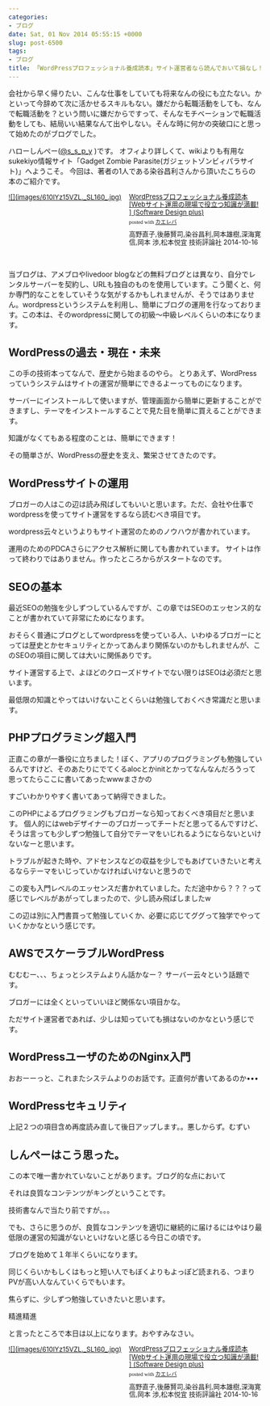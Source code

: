 ```yaml
---
categories:
- ブログ
date: Sat, 01 Nov 2014 05:55:15 +0000
slug: post-6500
tags:
- ブログ
title: 「WordPressプロフェッショナル養成読本」サイト運営者なら読んでおいて損なし！！
---
```


会社から早く帰りたい、こんな仕事をしていても将来なんの役にも立たない。かといって今辞めて次に活かせるスキルもない。嫌だから転職活動をしても、なんで転職活動を？という問いに嫌だからですって、そんなモチベーションで転職活動をしても、結局いい結果なんて出やしない。そんな時に何かの突破口にと思って始めたのがブログでした。<!--more--><!--more-->


ハローしんぺー(<a href="https://twitter.com/s_s_p_y" target="_blank">@s_s_p_y</a> )です。
オフィより詳しくて、wikiよりも有用なsukekiyo情報サイト「Gadget Zombie Parasite(ガジェットゾンビィパラサイト)」へようこそ。
今回は、著者の1人である染谷昌利さんから頂いたこちらの本のご紹介です。

<div class="kaerebalink-box" style="text-align:left;padding-bottom:20px;font-size:small;/zoom: 1;overflow: hidden;"><div class="kaerebalink-image" style="float:left;margin:0 15px 10px 0;"><a href="http://www.amazon.co.jp/exec/obidos/ASIN/4774167878/warawareotoko-22/ref=nosim/" rel="nofollow" target="_blank">![](images/610lYz15VZL._SL160_.jpg)</a></div><div class="kaerebalink-info" style="line-height:120%;/zoom: 1;overflow: hidden;"><div class="kaerebalink-name" style="margin-bottom:10px;line-height:120%"><a href="http://www.amazon.co.jp/exec/obidos/ASIN/4774167878/warawareotoko-22/ref=nosim/" rel="nofollow" target="_blank">WordPressプロフェッショナル養成読本 [Webサイト運用の現場で役立つ知識が満載! ] (Software Design plus)</a><div class="kaerebalink-powered-date" style="font-size:8pt;margin-top:5px;font-family:verdana;line-height:120%">posted with <a href="http://kaereba.com" rel="nofollow" target="_blank">カエレバ</a></div></div><div class="kaerebalink-detail" style="margin-bottom:5px;">高野直子,後藤賢司,染谷昌利,岡本雄樹,深海寛信,岡本 渉,松本悦宜 技術評論社 2014-10-16    </div><div class="kaerebalink-link1" style="margin-top:10px;"></div></div><div class="booklink-footer" style="clear: left"></div></div>

当ブログは、アメブロやlivedoor blogなどの無料ブログとは異なり、自分でレンタルサーバーを契約し、URLも独自のものを使用しています。こう聞くと、何か専門的なことをしていそうな気がするかもしれませんが、そうではありません。wordpressというシステムを利用し、簡単にブログの運用を行なっております。この本は、そのwordpressに関しての初級〜中級レベルくらいの本になります。



<!--TOC-->


<h2>WordPressの過去・現在・未来</h2>

この手の技術本ってなんで、歴史から始まるのやら。
とりあえず、WordPressっていうシステムはサイトの運営が簡単にできるよーってものになります。

サーバーにインストールして使いますが、管理画面から簡単に更新することができますし、テーマをインストールすることで見た目を簡単に買えることができます。

知識がなくてもある程度のことは、簡単にできます！

その簡単さが、WordPressの歴史を支え、繁栄させてきたのです。


<h2>WordPressサイトの運用</h2>

ブロガーの人はこの辺は読み飛ばしてもいいと思います。ただ、会社や仕事でwordpressを使ってサイト運営をするなら読むべき項目です。

wordpress云々というよりもサイト運営のためのノウハウが書かれています。

運用のためのPDCAさらにアクセス解析に関しても書かれています。
サイトは作って終わりではありません。作ったところからがスタートなのです。



<h2>SEOの基本</h2>

最近SEOの勉強を少しずつしているんですが、この章ではSEOのエッセンス的なことが書かれていて非常にためになります。

おそらく普通にブログとしてwordpressを使っている人、いわゆるブロガーにとっては歴史とかセキュリティとかってあんまり関係ないのかもしれませんが、このSEOの項目に関しては大いに関係ありです。

サイト運営する上で、よほどのクローズドサイトでない限りはSEOは必須だと思います。

最低限の知識とやってはいけないことくらいは勉強しておくべき常識だと思います。



<h2>PHPプログラミング超入門</h2>

正直この章が一番役に立ちました！ぼく、アプリのプログラミングも勉強しているんですけど、そのあたりにでてくるalocとかinitとかってなんなんだろうって思ってたらここに書いてあったwwwまさかの

すごいわかりやすく書いてあって納得できました。

このPHPによるプログラミングもブロガーなら知っておくべき項目だと思います。
個人的にはwebデザイナーのブロガーってチートだと思ってるんですけど、そうは言っても少しずつ勉強して自分でテーマをいじれるようにならないといけないなーと思います。

トラブルが起きた時や、アドセンスなどの収益を少しでもあげていきたいと考えるならテーマをいじっていかなければいけないと思うので

この変も入門レベルのエッセンスだ書かれていました。ただ途中から？？？って感じでレベルがあがってしまったので、少し読み飛ばしましたw

この辺は別に入門書買って勉強していくか、必要に応じてググって独学でやっていくかかなという感じです。



<h2>AWSでスケーラブルWordPress</h2>

むむむー、、、ちょっとシステムよりん話かなー？
サーバー云々という話題です。

ブロガーには全くといっていいほど関係ない項目かな。

ただサイト運営者であれば、少しは知っていても損はないのかなという感じです。


<h2>WordPressユーザのためのNginx入門</h2>

おおーーっと、これまたシステムよりのお話です。正直何が書いてあるのか•••

<h2>WordPressセキュリティ</h2>


上記２つの項目含め再度読み直して後日アップします。。悪しからず。むずい



<h2>しんぺーはこう思った。</h2>この本で唯一書かれていないことがあります。ブログ的な点において

それは良質なコンテンツがキングということです。

技術書なんで当たり前ですが。。。

でも、さらに思うのが、良質なコンテンツを適切に継続的に届けるにはやはり最低限の運営の知識がないといけないと感じる今日この頃です。

ブログを始めて１年半くらいになります。

同じくらいかもしくはもっと短い人でもぼくよりもよっぽど読まれる、つまりPVが高い人なんていくらでもいます。

焦らずに、少しずつ勉強していきたいと思います。

精進精進

と言ったところで本日は以上になります。おやすみなさい。

<div class="kaerebalink-box" style="text-align:left;padding-bottom:20px;font-size:small;/zoom: 1;overflow: hidden;"><div class="kaerebalink-image" style="float:left;margin:0 15px 10px 0;"><a href="http://www.amazon.co.jp/exec/obidos/ASIN/4774167878/warawareotoko-22/ref=nosim/" rel="nofollow" target="_blank">![](images/610lYz15VZL._SL160_.jpg)</a></div><div class="kaerebalink-info" style="line-height:120%;/zoom: 1;overflow: hidden;"><div class="kaerebalink-name" style="margin-bottom:10px;line-height:120%"><a href="http://www.amazon.co.jp/exec/obidos/ASIN/4774167878/warawareotoko-22/ref=nosim/" rel="nofollow" target="_blank">WordPressプロフェッショナル養成読本 [Webサイト運用の現場で役立つ知識が満載! ] (Software Design plus)</a><div class="kaerebalink-powered-date" style="font-size:8pt;margin-top:5px;font-family:verdana;line-height:120%">posted with <a href="http://kaereba.com" rel="nofollow" target="_blank">カエレバ</a></div></div><div class="kaerebalink-detail" style="margin-bottom:5px;">高野直子,後藤賢司,染谷昌利,岡本雄樹,深海寛信,岡本 渉,松本悦宜 技術評論社 2014-10-16    </div><div class="kaerebalink-link1" style="margin-top:10px;"></div></div><div class="booklink-footer" style="clear: left"></div></div>